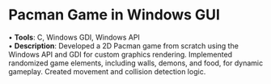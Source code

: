 # **Pacman Game in Windows GUI** 
• **Tools**: C, Windows GDI, Windows API<br> 
• **Description**: Developed a 2D Pacman game from scratch using the Windows API and GDI for custom graphics rendering. Implemented randomized game elements, including walls, demons, and food, for dynamic gameplay. Created movement and collision detection logic. 
